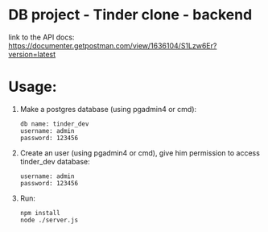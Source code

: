# DB project - Tinder clone - backend
link to the API docs: https://documenter.getpostman.com/view/1636104/S1Lzw6Er?version=latest

# Usage:
1. Make a postgres database (using pgadmin4 or cmd):
    ```
    db name: tinder_dev
    username: admin
    password: 123456
    ```
2. Create an user (using pgadmin4 or cmd), give him permission to access tinder_dev database:
    ```
    username: admin
    password: 123456
    ```
3. Run:
    ```
    npm install
    node ./server.js
    ```

